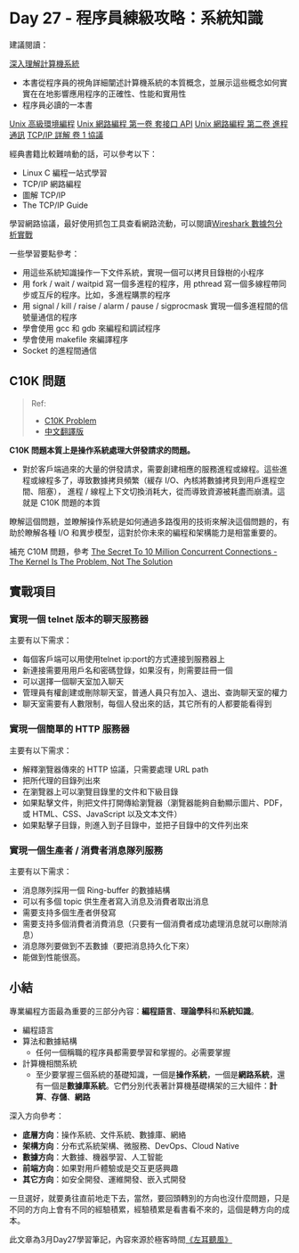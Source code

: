 # Day 27 - 程序員練級攻略：系統知識

建議閱讀：

[深入理解計算機系統](https://book.douban.com/subject/5333562/)
- 本書從程序員的視角詳細闡述計算機系統的本質概念，並展示這些概念如何實實在在地影響應用程序的正確性、性能和實用性
- 程序員必讀的一本書

[Unix 高級環境編程](https://book.douban.com/subject/1788421/)
[Unix 網路編程 第一卷 套接口 API](https://book.douban.com/subject/1500149/)
[Unix 網路編程 第二卷 進程通訊](https://book.douban.com/subject/4118577/)
[TCP/IP 詳解 卷 1 協議](https://book.douban.com/subject/4118577/)

經典書籍比較難啃動的話，可以參考以下：
- Linux C 編程一站式學習
- TCP/IP 網路編程
- 圖解 TCP/IP
- The TCP/IP Guide

學習網路協議，最好使用抓包工具查看網路流動，可以閱讀[Wireshark 數據包分析實戰](https://book.douban.com/subject/21691692/)

一些學習要點參考：
- 用這些系統知識操作一下文件系統，實現一個可以拷貝目錄樹的小程序
- 用 fork / wait / waitpid 寫一個多進程的程序，用 pthread 寫一個多線程帶同步或互斥的程序。比如，多進程購票的程序
- 用 signal / kill / raise / alarm / pause / sigprocmask 實現一個多進程間的信號量通信的程序
- 學會使用 gcc 和 gdb 來編程和調試程序
- 學會使用 makefile 來編譯程序
- Socket 的進程間通信

## C10K 問題
> Ref: 
> - [C10K Problem](https://www.oschina.net/translate/c10k)
> - [中文翻譯版](https://www.oschina.net/translate/c10k)

**C10K 問題本質上是操作系統處理大併發請求的問題。**
- 對於客戶端過來的大量的併發請求，需要創建相應的服務進程或線程。這些進程或線程多了，導致數據拷貝頻繁（緩存 I/O、內核將數據拷貝到用戶進程空間、阻塞）， 進程 / 線程上下文切換消耗大，從而導致資源被耗盡而崩潰。這就是 C10K 問題的本質

瞭解這個問題，並瞭解操作系統是如何通過多路復用的技術來解決這個問題的，有助於瞭解各種 I/O 和異步模型，這對於你未來的編程和架構能力是相當重要的。

補充 C10M 問題，參考 [The Secret To 10 Million Concurrent Connections -The Kernel Is The Problem, Not The Solution](https://time.geekbang.org/column/article/8888)

## 實戰項目

### 實現一個 telnet 版本的聊天服務器
主要有以下需求：
- 每個客戶端可以用使用telnet ip:port的方式連接到服務器上
- 新連接需要用用戶名和密碼登錄，如果沒有，則需要註冊一個
- 可以選擇一個聊天室加入聊天
- 管理員有權創建或刪除聊天室，普通人員只有加入、退出、查詢聊天室的權力
- 聊天室需要有人數限制，每個人發出來的話，其它所有的人都要能看得到

### 實現一個簡單的 HTTP 服務器
主要有以下需求：
- 解釋瀏覽器傳來的 HTTP 協議，只需要處理 URL path
- 把所代理的目錄列出來
- 在瀏覽器上可以瀏覽目錄里的文件和下級目錄
- 如果點擊文件，則把文件打開傳給瀏覽器（瀏覽器能夠自動顯示圖片、PDF，或 HTML、CSS、JavaScript 以及文本文件）
- 如果點擊子目錄，則進入到子目錄中，並把子目錄中的文件列出來

### 實現一個生產者 / 消費者消息隊列服務
主要有以下需求：
- 消息隊列採用一個 Ring-buffer 的數據結構
- 可以有多個 topic 供生產者寫入消息及消費者取出消息
- 需要支持多個生產者併發寫
- 需要支持多個消費者消費消息（只要有一個消費者成功處理消息就可以刪除消息）
- 消息隊列要做到不丟數據（要把消息持久化下來）
- 能做到性能很高。

## 小結

專業編程方面最為重要的三部分內容：**編程語言**、**理論學科**和**系統知識**。

- 編程語言
- 算法和數據結構
    - 任何一個稱職的程序員都需要學習和掌握的。必需要掌握
- 計算機相關系統
    - 至少要掌握三個系統的基礎知識，一個是**操作系統**，一個是**網路系統**，還有一個是**數據庫系統**。它們分別代表著計算機基礎構架的三大組件：**計算**、**存儲**、**網路**

深入方向參考：

- **底層方向**：操作系統、文件系統、數據庫、網絡
- **架構方向**：分布式系統架構、微服務、DevOps、Cloud Native
- **數據方向**：大數據、機器學習、人工智能
- **前端方向**：如果對用戶體驗或是交互更感興趣
- **其它方向**：如安全開發、運維開發、嵌入式開發

一旦選好，就要勇往直前地走下去，當然，要回頭轉別的方向也沒什麼問題，只是不同的方向上會有不同的經驗積累，經驗積累是看書看不來的，這個是轉方向的成本。

此文章為3月Day27學習筆記，內容來源於極客時間[《左耳聽風》](https://time.geekbang.org/column/article/8888)